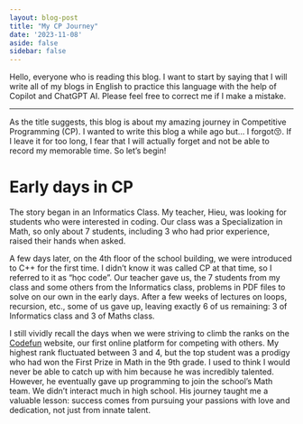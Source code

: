 ```yaml
---
layout: blog-post
title: "My CP Journey"
date: '2023-11-08'
aside: false
sidebar: false
---
```


Hello, everyone who is reading this blog. I want to start by saying that I will write all of my blogs in English to practice this language with the help of Copilot and ChatGPT AI. Please feel free to correct me if I make a mistake.

------

As the title suggests, this blog is about my amazing journey in Competitive Programming (CP). I wanted to write this blog a while ago but… I forgot😚. If I leave it for too long, I fear that I will actually forget and not be able to record my memorable time. So let’s begin!

# Early days in CP

The story began in an Informatics Class. My teacher, Hieu, was looking for students who were interested in coding. Our class was a Specialization in Math, so only about 7 students, including 3 who had prior experience, raised their hands when asked. 

A few days later, on the 4th floor of the school building, we were introduced to C++ for the first time. I didn’t know it was called CP at that time, so I referred to it as “học code”. Our teacher gave us, the 7 students from my class and some others from the Informatics class, problems in PDF files to solve on our own in the early days. After a few weeks of lectures on loops, recursion, etc., some of us gave up, leaving exactly 6 of us remaining: 3 of Informatics class and 3 of Maths class. 

I still vividly recall the days when we were striving to climb the ranks on the [Codefun](https://codefun.vn/) website, our first online platform for competing with others. My highest rank fluctuated between 3 and 4, but the top student was a prodigy who had won the First Prize in Math in the 9th grade. I used to think I would never be able to catch up with him because he was incredibly talented. However, he eventually gave up programming to join the school’s Math team. We didn’t interact much in high school. His journey taught me a valuable lesson: success comes from pursuing your passions with love and dedication, not just from innate talent.


